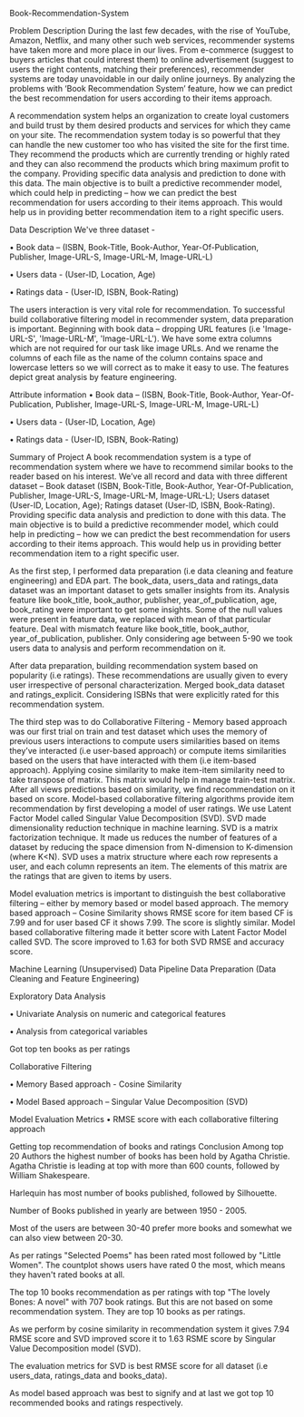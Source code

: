 Book-Recommendation-System

Problem Description
During the last few decades, with the rise of YouTube, Amazon, Netflix, and many other such web services, recommender systems have taken more and more place in our lives. From e-commerce (suggest to buyers articles that could interest them) to online advertisement (suggest to users the right contents, matching their preferences), recommender systems are today unavoidable in our daily online journeys. By analyzing the problems with ‘Book Recommendation System’ feature, how we can predict the best recommendation for users according to their items approach.

A recommendation system helps an organization to create loyal customers and build trust by them desired products and services for which they came on your site. The recommendation system today is so powerful that they can handle the new customer too who has visited the site for the first time. They recommend the products which are currently trending or highly rated and they can also recommend the products which bring maximum profit to the company. Providing specific data analysis and prediction to done with this data. The main objective is to built a predictive recommender model, which could help in predicting – how we can predict the best recommendation for users according to their items approach. This would help us in providing better recommendation item to a right specific users.

Data Description
We've three dataset -

• Book data – (ISBN, Book-Title, Book-Author, Year-Of-Publication, Publisher, Image-URL-S, Image-URL-M, Image-URL-L)

• Users data - (User-ID, Location, Age)

• Ratings data - (User-ID, ISBN, Book-Rating)

The users interaction is very vital role for recommendation. To successful build collaborative filtering model in recommender system, data preparation is important. Beginning with book data – dropping URL features (i.e 'Image-URL-S', 'Image-URL-M', 'Image-URL-L'). We have some extra columns which are not required for our task like image URLs. And we rename the columns of each file as the name of the column contains space and lowercase letters so we will correct as to make it easy to use. The features depict great analysis by feature engineering.

Attribute information
• Book data – (ISBN, Book-Title, Book-Author, Year-Of-Publication, Publisher, Image-URL-S, Image-URL-M, Image-URL-L)

• Users data - (User-ID, Location, Age)

• Ratings data - (User-ID, ISBN, Book-Rating)

Summary of Project
A book recommendation system is a type of recommendation system where we have to recommend similar books to the reader based on his interest. We’ve all record and data with three different dataset – Book dataset (ISBN, Book-Title, Book-Author, Year-Of-Publication, Publisher, Image-URL-S, Image-URL-M, Image-URL-L); Users dataset (User-ID, Location, Age); Ratings dataset (User-ID, ISBN, Book-Rating). Providing specific data analysis and prediction to done with this data. The main objective is to build a predictive recommender model, which could help in predicting – how we can predict the best recommendation for users according to their items approach. This would help us in providing better recommendation item to a right specific user.

As the first step, I performed data preparation (i.e data cleaning and feature engineering) and EDA part. The book_data, users_data and ratings_data dataset was an important dataset to gets smaller insights from its. Analysis feature like book_title, book_author, publisher, year_of_publication, age, book_rating were important to get some insights. Some of the null values were present in feature data, we replaced with mean of that particular feature. Deal with mismatch feature like book_title, book_author, year_of_publication, publisher. Only considering age between 5-90 we took users data to analysis and perform recommendation on it.

After data preparation, building recommendation system based on popularity (i.e ratings). These recommendations are usually given to every user irrespective of personal characterization. Merged book_data dataset and ratings_explicit. Considering ISBNs that were explicitly rated for this recommendation system.

The third step was to do Collaborative Filtering - Memory based approach was our first trial on train and test dataset which uses the memory of previous users interactions to compute users similarities based on items they’ve interacted (i.e user-based approach) or compute items similarities based on the users that have interacted with them (i.e item-based approach). Applying cosine similarity to make item-item similarity need to take transpose of matrix. This matrix would help in manage train-test matrix. After all views predictions based on similarity, we find recommendation on it based on score. Model-based collaborative filtering algorithms provide item recommendation by first developing a model of user ratings. We use Latent Factor Model called Singular Value Decomposition (SVD). SVD made dimensionality reduction technique in machine learning. SVD is a matrix factorization technique. It made us reduces the number of features of a dataset by reducing the space dimension from N-dimension to K-dimension (where K<N). SVD uses a matrix structure where each row represents a user, and each column represents an item. The elements of this matrix are the ratings that are given to items by users.

Model evaluation metrics is important to distinguish the best collaborative filtering – either by memory based or model based approach. The memory based approach – Cosine Similarity shows RMSE score for item based CF is 7.99 and for user based CF it shows 7.99. The score is slightly similar. Model based collaborative filtering made it better score with Latent Factor Model called SVD. The score improved to 1.63 for both SVD RMSE and accuracy score.

Machine Learning (Unsupervised) Data Pipeline
Data Preparation (Data Cleaning and Feature Engineering)

Exploratory Data Analysis

• Univariate Analysis on numeric and categorical features

• Analysis from categorical variables

Got top ten books as per ratings

Collaborative Filtering

• Memory Based approach - Cosine Similarity

• Model Based approach – Singular Value Decomposition (SVD)

Model Evaluation Metrics
• RMSE score with each collaborative filtering approach

Getting top recommendation of books and ratings
Conclusion
Among top 20 Authors the highest number of books has been hold by Agatha Christie. Agatha Christie is leading at top with more than 600 counts, followed by William Shakespeare.

Harlequin has most number of books published, followed by Silhouette.

Number of Books published in yearly are between 1950 - 2005.

Most of the users are between 30-40 prefer more books and somewhat we can also view between 20-30.

As per ratings "Selected Poems" has been rated most followed by "Little Women". The countplot shows users have rated 0 the most, which means they haven't rated books at all.

The top 10 books recommendation as per ratings with top "The lovely Bones: A novel" with 707 book ratings. But this are not based on some recommendation system. They are top 10 books as per ratings.

As we perform by cosine similarity in recommendation system it gives 7.94 RMSE score and SVD improved score it to 1.63 RSME score by Singular Value Decomposition model (SVD).

The evaluation metrics for SVD is best RMSE score for all dataset (i.e users_data, ratings_data and books_data).

As model based approach was best to signify and at last we got top 10 recommended books and ratings respectively.
